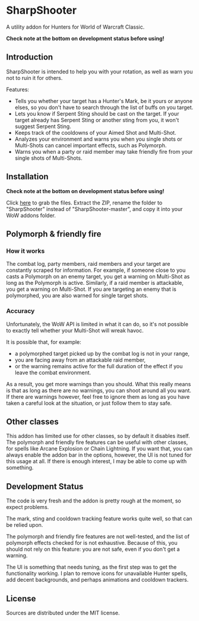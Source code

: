 SharpShooter
===

A utility addon for Hunters for World of Warcraft Classic.

**Check note at the bottom on development status before using!**

Introduction
---

SharpShooter is intended to help you with your rotation, as well as warn you not to ruin it for others.

Features:

- Tells you whether your target has a Hunter's Mark, be it yours or anyone elses, so you don't have to search through the list of buffs on you target.
- Lets you know if Serpent Sting should be cast on the target. If your target already has Serpent Sting or another sting from you, it won't suggest Serpent Sting.
- Keeps track of the cooldowns of your Aimed Shot and Multi-Shot.
- Analyzes your environment and warns you when you single shots or Multi-Shots can cancel important effects, such as Polymorph.
- Warns you when a party or raid member may take friendly fire from your single shots of Multi-Shots.


Installation
---
**Check note at the bottom on development status before using!**

Click [here](https://github.com/petiaccja/SharpShooter/archive/master.zip) to grab the files. Extract the ZIP, rename the folder to "SharpShooter" instead of "SharpShooter-master", and copy it into your WoW addons folder.


Polymorph & friendly fire
---

### How it works

The combat log, party members, raid members and your target are constantly scraped for information. For example, if someone close to you casts a Polymorph on an enemy target, you get a warning on Multi-Shot as long as the Polymorph is active. Similarly, if a raid member is attackable, you get a warning on Multi-Shot. If you are targeting an enemy that is polymorphed, you are also warned for single target shots.

### Accuracy

Unfortunately, the WoW API is limited in what it can do, so it's not possible to exactly tell whether your Multi-Shot will wreak havoc.

It is possible that, for example:
- a polymorphed target picked up by the combat log is not in your range,
- you are facing away from an attackable raid member,
- or the warning remains active for the full duration of the effect if you leave the combat environment.

As a result, you get more warnings than you should. What this really means is that as long as there are no warnings, you can shoot around all you want. If there are warnings however, feel free to ignore them as long as you have taken a careful look at the situation, or just follow them to stay safe.


Other classes
---

This addon has limited use for other classes, so by default it disables itself. The polymorph and friendly fire features can be useful with other classes, for spells like Arcane Explosion or Chain Lightning. If you want that, you can always enable the addon bar in the options, however, the UI is not tuned for this usage at all. If there is enough interest, I may be able to come up with something.


Development Status
---

The code is very fresh and the addon is pretty rough at the moment, so expect problems.

The mark, sting and cooldown tracking feature works quite well, so that can be relied upon.

The polymorph and friendly fire features are not well-tested, and the list of polymorph effects checked for is not exhaustive. Because of this, you should not rely on this feature: you are not safe, even if you don't get a warning.

The UI is something that needs tuning, as the first step was to get the functionality working. I plan to remove icons for unavailable Hunter spells, add decent backgrounds, and perhaps animations and cooldown trackers.


License
---
Sources are distributed under the MIT license.